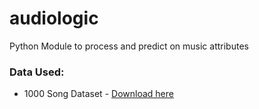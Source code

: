 # audiologic

Python Module to process and predict on music attributes

### Data Used:
- 1000 Song Dataset - [Download here](https://cvml.unige.ch/databases/emoMusic/)